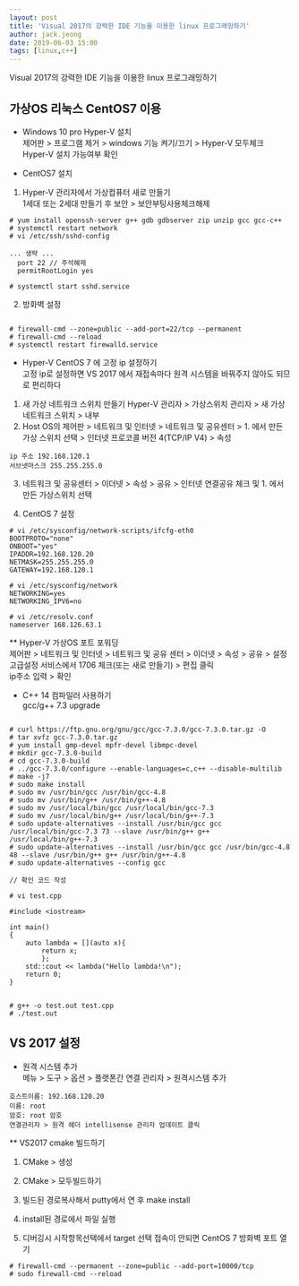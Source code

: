 ```yaml
---
layout: post
title: 'Visual 2017의 강력한 IDE 기능을 이용한 linux 프로그래밍하기'
author: jack.jeong
date: 2019-06-03 15:00
tags: [linux,c++]
---
```


Visual 2017의 강력한 IDE 기능을 이용한 linux 프로그래밍하기

가상OS 리눅스 CentOS7 이용
-----------

- Windows 10 pro Hyper-V 설치<br>
제어판 > 프로그램 제거 > windows 기능 켜기/끄기 > Hyper-V 모두체크<br>
Hyper-V 설치 가능여부 확인

- CentOS7 설치<br>
1. Hyper-V 관리자에서 가상컴퓨터 새로 만들기<br>
1세대 또는 2세대 만들기 후 보안 > 보안부팅사용체크해제

```
# yum install openssh-server g++ gdb gdbserver zip unzip gcc gcc-c++
# systemctl restart network
# vi /etc/ssh/sshd-config

... 생략 ...
  port 22 // 주석해제
  permitRootLogin yes

# systemctl start sshd.service

``` 

2. 방화벽 설정

```

# firewall-cmd --zone=public --add-port=22/tcp --permanent
# firewall-cmd --reload
# systemctl restart firewalld.service

``` 

- Hyper-V CentOS 7 에 고정 ip 설정하기<br>
고정 ip로 설정하면 VS 2017 에서 재접속마다 원격 시스템을 바꿔주지 않아도 되므로 편리하다
1. 새 가상 네트워크 스위치 만들기
Hyper-V 관리자 > 가상스위치 관리자 > 새 가상 네트워크 스위치 > 내부
2. Host OS의 제어판 > 네트워크 및 인터넷 > 네트워크 및 공유센터 > 1. 에서 만든 가상 스위치 선택 >
인터넷 프로코콜 버전 4(TCP/IP V4) > 속성

```
ip 주소 192.168.120.1
서브넷마스크 255.255.255.0
```

3. 네트워크 및 공유센터 > 이더넷 > 속성 > 공유 > 인터넷 연결공유 체크 및 1. 에서 만든 가상스위치 선택

4. CentOS 7 설정

``` 
# vi /etc/sysconfig/network-scripts/ifcfg-eth0
BOOTPROTO="none"
ONBOOT="yes"
IPADDR=192.168.120.20
NETMASK=255.255.255.0
GATEWAY=192.168.120.1

# vi /etc/sysconfig/network
NETWORKING=yes
NETWORKING_IPV6=no

# vi /etc/resolv.conf
nameserver 168.126.63.1
``` 

** Hyper-V 가상OS 포트 포워딩<br>
제어판 > 네트워크 및 인터넷 > 네트워크 및 공유 센터 > 이더넷 > 속성 > 공유 > 설정<br>
고급설정 서비스에서 1706 체크(또는 새로 만들기) >  편집 클릭 <br>
ip주소 입력 > 확인

- C++ 14 컴파일러 사용하기<br>
gcc/g++ 7.3 upgrade

```

# curl https://ftp.gnu.org/gnu/gcc/gcc-7.3.0/gcc-7.3.0.tar.gz -O
# tar xvfz gcc-7.3.0.tar.gz
# yum install gmp-devel mpfr-devel libmpc-devel
# mkdir gcc-7.3.0-build
# cd gcc-7.3.0-build
# ../gcc-7.3.0/configure --enable-languages=c,c++ --disable-multilib
# make -j7
# sudo make install
# sudo mv /usr/bin/gcc /usr/bin/gcc-4.8
# sudo mv /usr/bin/g++ /usr/bin/g++-4.8
# sudo mv /usr/local/bin/gcc /usr/local/bin/gcc-7.3 
# sudo mv /usr/local/bin/g++ /usr/local/bin/g++-7.3 
# sudo update-alternatives --install /usr/bin/gcc gcc /usr/local/bin/gcc-7.3 73 --slave /usr/bin/g++ g++ /usr/local/bin/g++-7.3 
# sudo update-alternatives --install /usr/bin/gcc gcc /usr/bin/gcc-4.8 48 --slave /usr/bin/g++ g++ /usr/bin/g++-4.8
# sudo update-alternatives --config gcc

// 확인 코드 작성

# vi test.cpp

#include <iostream>

int main()
{
    auto lambda = [](auto x){
        return x;
        };
    std::cout << lambda("Hello lambda!\n");
    return 0;
}


# g++ -o test.out test.cpp
# ./test.out

```

VS 2017 설정
-----------

- 원격 시스템 추가<br>
메뉴 > 도구 > 옵션 > 플랫폰간 연결 관리자 > 원격시스템 추가
```
호스트이름: 192.168.120.20
이름: root
암호: root 암호
연결관리자 > 원격 헤더 intellisense 관리자 업데이트 클릭

```

** VS2017 cmake 빌드하기
1. CMake > 생성
2. CMake > 모두빌드하기
3. 빌드된 경로복사해서 putty에서 연 후 make install
4. install된 경로에서 파일 실행

5. 디버깅시 시작항목선택에서 target 선택
   접속이 안되면 CentOS 7 방화벽 포트 열기
```  
# firewall-cmd --permanent --zone=public --add-port=10000/tcp
# sudo firewall-cmd --reload
```
   
